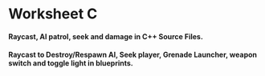 # Worksheet C

#### Raycast, AI patrol, seek and damage in C++ Source Files.
#### Raycast to Destroy/Respawn AI, Seek player, Grenade Launcher, weapon switch and toggle light in blueprints.
